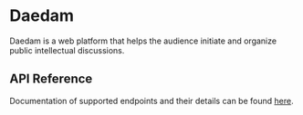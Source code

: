 # Daedam

Daedam is a web platform that helps the audience initiate and organize public intellectual discussions.

## API Reference
Documentation of supported endpoints and their details can be found [here](./apidoc.md).

